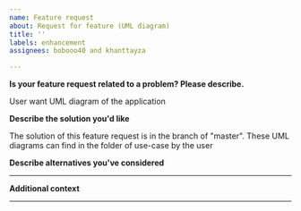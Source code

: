 ```yaml
---
name: Feature request
about: Request for feature (UML diagram)
title: ''
labels: enhancement
assignees: bobooo40 and khanttayza 

---
```

**Is your feature request related to a problem? Please describe.**

User want UML diagram of the application 

**Describe the solution you'd like**

The solution of this feature request is in the branch of "master". These UML diagrams can find in the folder of use-case by the user  

**Describe alternatives you've considered**

---

**Additional context**


---
